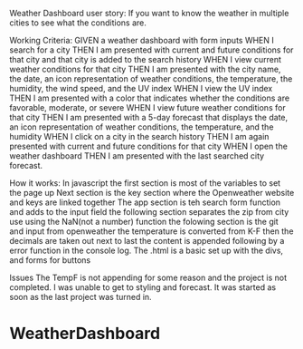 Weather Dashboard
user story:
If you want to know the weather in multiple cities to see what the conditions are.

Working Criteria:
GIVEN a weather dashboard with form inputs 
WHEN I search for a city
THEN I am presented with current and future conditions for that city and that city is added to the search history
WHEN I view current weather conditions for that city
THEN I am presented with the city name, the date, an icon representation of weather conditions, the temperature, the humidity, the wind speed, and the UV index
WHEN I view the UV index
THEN I am presented with a color that indicates whether the conditions are favorable, moderate, or severe
WHEN I view future weather conditions for that city
THEN I am presented with a 5-day forecast that displays the date, an icon representation of weather conditions, the temperature, and the humidity
WHEN I click on a city in the search history
THEN I am again presented with current and future conditions for that city
WHEN I open the weather dashboard
THEN I am presented with the last searched city forecast.

How it works:
In javascript the first section is most of the variables to set the page up
Next section is the key section where the Openweather website and keys are linked together
The app section is teh search form function and adds to the input field
the following section separates the zip from city use using the NaN(not a number) function
the folowing section  is the git and input from openweather
the temperature is converted from K-F then the decimals are taken out
next to last the content is appended following by a error function in the console log. 
The .html is a basic set up with the divs, and forms for buttons

Issues
The TempF is not appending for some reason and the project is not completed. I was unable to get to styling and forecast. It was started as soon as the last project was turned in.   


# WeatherDashboard
